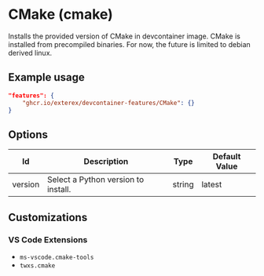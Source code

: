 # CMake (cmake)

Installs the provided version of CMake in devcontainer image. CMake is installed from precompiled binaries. For now, the future is limited to debian derived linux.

## Example usage

```json
"features": {
    "ghcr.io/exterex/devcontainer-features/CMake": {}
}
```

## Options

| Id | Description | Type | Default Value |
|-----|-----|-----|-----|
| version | Select a Python version to install. | string | latest |

## Customizations

### VS Code Extensions

- `ms-vscode.cmake-tools`
- `twxs.cmake`
